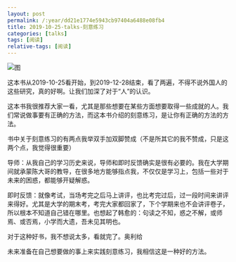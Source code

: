 ```yaml
---
layout: post
permalink: /:year/dd21e1774e5943cb97404a6488e08fb4
title: 2019-10-25-talks-刻意练习
categories: [talks]
tags: [阅读]
relative-tags: [阅读]
---
```


![图](https://gitee.com/linxingyang/at-2020-10-02-image/raw/master/image/T-talks/image/2019/books/kylx.jpg)

这本书从2019-10-25看开始，到2019-12-28结束，看了两遍，不得不说外国人的这些研究，真的好啊。让我们加深了对于“人”的认识。

这本书我很推荐大家一看，尤其是那些想要在某些方面想要取得一些成就的人。我们常说做事要有正确的方法，而这本书介绍的刻意练习，是让你有正确的方法的方法。

书中关于刻意练习的有两点我举双手加双脚赞成（不是所其它的我不赞成，只是这两个点，我觉得很重要）

导师：从我自己的学习历史来说，导师和即时反馈确实是很有必要的。我在大学期间就承蒙陈大哥的教导，在很多地方能够指点我，不仅仅是学习上，包括一些对于未来的困惑，都能够开疑解惑。

即时反馈：就像考试，当场考完之后马上讲评，也比考完过后，过一段时间来讲评来得好。尤其是大学的期末考，考完大家都回家了，下个学期来也不会讲评卷子，所以根本不知道自己错在哪里。也想起了韩愈的：句读之不知，惑之不解，或师焉、或否焉，小学而大遗，吾未见其明也。

对于这种好书，我不想说太多，看就完了。奥利给

未来准备在自己想要做的事上来实践刻意练习，我相信这是一种好的方法。
